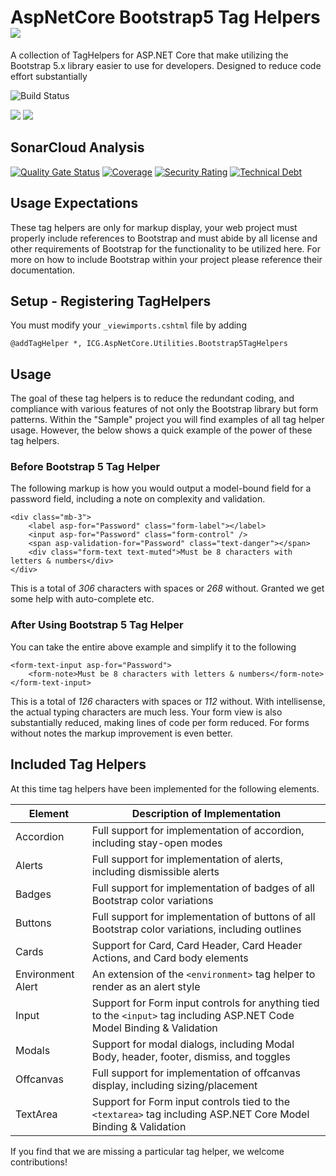 # AspNetCore Bootstrap5 Tag Helpers ![](https://img.shields.io/github/license/iowacomputergurus/aspnetcore.utilities.bootstrap5taghelpers.svg)

A collection of TagHelpers for ASP.NET Core that make utilizing the Bootstrap 5.x library easier to use for developers.  Designed to reduce code effort substantially

![Build Status](https://github.com/IowaComputerGurus/aspnetcore.utilities.bootstrap5taghelpers/actions/workflows/ci-build.yml/badge.svg)

![](https://img.shields.io/nuget/v/icg.aspnetcore.utilities.bootstrap5taghelpers.svg) ![](https://img.shields.io/nuget/dt/icg.aspnetcore.utilities.bootstrap5taghelpers.svg)

## SonarCloud Analysis

[![Quality Gate Status](https://sonarcloud.io/api/project_badges/measure?project=IowaComputerGurus_aspnetcore.utilities.bootstrap5taghelpers&metric=alert_status)](https://sonarcloud.io/dashboard?id=IowaComputerGurus_aspnetcore.utilities.bootstrap5taghelpers)
[![Coverage](https://sonarcloud.io/api/project_badges/measure?project=IowaComputerGurus_aspnetcore.utilities.bootstrap5taghelpers&metric=coverage)](https://sonarcloud.io/dashboard?id=IowaComputerGurus_aspnetcore.utilities.bootstrap5taghelpers)
[![Security Rating](https://sonarcloud.io/api/project_badges/measure?project=IowaComputerGurus_aspnetcore.utilities.bootstrap5taghelpers&metric=security_rating)](https://sonarcloud.io/dashboard?id=IowaComputerGurus_aspnetcore.utilities.bootstrap5taghelpers)
[![Technical Debt](https://sonarcloud.io/api/project_badges/measure?project=IowaComputerGurus_aspnetcore.utilities.bootstrap5taghelpers&metric=sqale_index)](https://sonarcloud.io/dashboard?id=IowaComputerGurus_aspnetcore.utilities.bootstrap5taghelpers)

## Usage Expectations

These tag helpers are only for markup display, your web project must properly include references to Bootstrap and must abide by all license and other requirements of Bootstrap for the functionality to be utilized here.  For more on how to include Bootstrap within your project please reference their documentation.


## Setup - Registering TagHelpers

You must modify your `_viewimports.cshtml` file by adding

``` html+razor
@addTagHelper *, ICG.AspNetCore.Utilities.Bootstrap5TagHelpers
```

## Usage

The goal of these tag helpers is to reduce the redundant coding, and compliance with various features of not only the Bootstrap library but form patterns.  Within the "Sample" project you will find examples of all tag helper usage.  However, the below shows a quick example of the power of these tag helpers.

### Before Bootstrap 5 Tag Helper

The following markup is how you would output a model-bound field for a password field, including a note on complexity and validation.

``` razor
<div class="mb-3">
    <label asp-for="Password" class="form-label"></label>
    <input asp-for="Password" class="form-control" />
    <span asp-validation-for="Password" class="text-danger"></span>
    <div class="form-text text-muted">Must be 8 characters with letters & numbers</div>
</div>
```

This is a total of *306* characters with spaces or *268* without.  Granted we get some help with auto-complete etc.

### After Using Bootstrap 5 Tag Helper

You can take the entire above example and simplify it to the following

``` razor
<form-text-input asp-for="Password">
    <form-note>Must be 8 characters with letters & numbers</form-note>
</form-text-input>
```

This is a total of *126* characters with spaces or *112* without.  With intellisense, the actual typing characters are much less.  Your form view is also substantially reduced, making lines of code per form reduced.  For forms without notes the markup improvement is even better.


## Included Tag Helpers

At this time tag helpers have been implemented for the following elements.

| Element | Description of Implementation |
| --- | --- |
| Accordion | Full support for implementation of accordion, including stay-open modes |
| Alerts | Full support for implementation of alerts, including dismissible alerts |
| Badges | Full support for implementation of badges of all Bootstrap color variations |
| Buttons | Full support for implementation of buttons of all Bootstrap color variations, including outlines |
| Cards | Support for Card, Card Header, Card Header Actions, and Card body elements |
| Environment Alert | An extension of the `<environment>` tag helper to render as an alert style |
| Input | Support for Form input controls for anything tied to the `<input>` tag including ASP.NET Code Model Binding & Validation |
| Modals | Support for modal dialogs, including Modal Body, header, footer, dismiss, and toggles |
| Offcanvas | Full support for implementation of offcanvas display, including sizing/placement |
| TextArea | Support for Form input controls tied to the `<textarea>` tag including ASP.NET Core Model Binding & Validation | 

If you find that we are missing a particular tag helper, we welcome contributions!

## 
